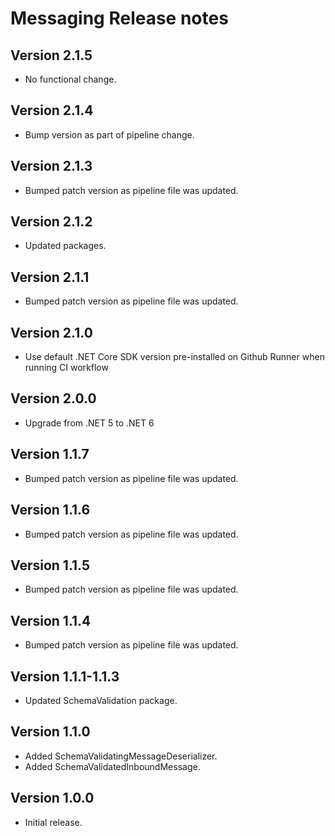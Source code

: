 # Messaging Release notes

## Version 2.1.5

- No functional change.

## Version 2.1.4

- Bump version as part of pipeline change.

## Version 2.1.3

- Bumped patch version as pipeline file was updated.

## Version 2.1.2

- Updated packages.

## Version 2.1.1

- Bumped patch version as pipeline file was updated.

## Version 2.1.0

- Use default .NET Core SDK version pre-installed on Github Runner when running CI workflow

## Version 2.0.0

- Upgrade from .NET 5 to .NET 6

## Version 1.1.7

- Bumped patch version as pipeline file was updated.

## Version 1.1.6

- Bumped patch version as pipeline file was updated.

## Version 1.1.5

- Bumped patch version as pipeline file was updated.

## Version 1.1.4

- Bumped patch version as pipeline file was updated.

## Version 1.1.1-1.1.3

- Updated SchemaValidation package.

## Version 1.1.0

- Added SchemaValidatingMessageDeserializer.
- Added SchemaValidatedInboundMessage<TInboundMessage>.

## Version 1.0.0

- Initial release.
